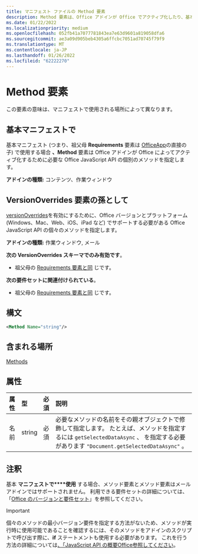```yaml
---
title: マニフェスト ファイルの Method 要素
description: Method 要素は、Office アドインが Office でアクティブ化したり、基本マニフェスト設定を上書きしたりするために必要な Office JavaScript API の個々のメソッドを指定します。
ms.date: 01/22/2022
ms.localizationpriority: medium
ms.openlocfilehash: 052fb41a7077781843ea7e63d9601a819058dfa6
ms.sourcegitcommit: ae3a09d905beb4305a6ffcbc7051ad70745f79f9
ms.translationtype: MT
ms.contentlocale: ja-JP
ms.lasthandoff: 01/26/2022
ms.locfileid: "62222270"
---
```

# <a name="method-element"></a>Method 要素

この要素の意味は、マニフェストで使用される場所によって異なります。

## <a name="in-the-base-manifest"></a>基本マニフェストで

基本マニフェスト (つまり、祖父母 **Requirements** 要素は [OfficeApp](officeapp.md)の直接の子) で使用する場合 **、Method** 要素は Office アドインが Office によってアクティブ化するために必要な Office JavaScript API の個別のメソッドを指定します。

**アドインの種類:** コンテンツ、作業ウィンドウ

## <a name="as-a-great-grandchild-of-a-versionoverrides-element"></a>VersionOverrides 要素の孫として

[versionOverrides](versionoverrides.md)を有効にするために、Office バージョンとプラットフォーム (Windows、Mac、Web、iOS、iPad など) でサポートする必要がある Office JavaScript API の個々のメソッドを指定します。

**アドインの種類:** 作業ウィンドウ, メール

**次の VersionOverrides スキーマでのみ有効です**。

- 祖父母の [Requirements 要素と同](requirements.md) じです。

**次の要件セットに関連付けられている**。

- 祖父母の [Requirements 要素と同](requirements.md) じです。

## <a name="syntax"></a>構文

```XML
<Method Name="string"/>
```

## <a name="contained-in"></a>含まれる場所

[Methods](methods.md)

## <a name="attributes"></a>属性

|属性|型|必須|説明|
|:-----|:-----|:-----|:-----|
|名前|string|必須|必要なメソッドの名前をその親オブジェクトで修飾して指定します。 たとえば、メソッドを指定するには `getSelectedDataAsync` 、 を指定する必要があります `"Document.getSelectedDataAsync"` 。|

## <a name="remarks"></a>注釈

基本 **マニフェストで****使用** する場合、メソッド要素とメソッド要素はメール アドインではサポートされません。 利用できる要件セットの詳細については、「[Office のバージョンと要件セット](../../develop/office-versions-and-requirement-sets.md)」を参照してください。

> [!IMPORTANT]
> 個々のメソッドの最小バージョン要件を指定する方法がないため、メソッドが実行時に使用可能であることを確認するには、そのメソッドをアドインのスクリプトで呼び出す際に、**if** ステートメントも使用する必要があります。 これを行う方法の詳細については[、「JavaScript API の概要Office参照してください](../../develop/understanding-the-javascript-api-for-office.md)。
